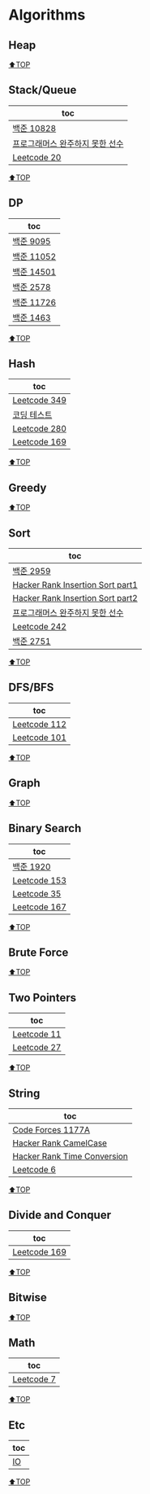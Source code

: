# Algorithms
## Heap
[⬆TOP](#Algorithms)

## Stack/Queue
| toc                                                                |
| ------------------------------------------------------------------ |
| [백준 10828](Baekjoon/10828_stack.md)                              |
| [프로그래머스 완주하지 못한 선수](Programmers/완주하지못한선수.md) |
| [Leetcode 20](LeetCode/ValidParentheses.md)                        |

[⬆TOP](#Algorithms)

## DP
| toc                                  |
| ------------------------------------ |
| [백준 9095](Baekjoon/9095_dp.md)     |
| [백준 11052](Baekjoon/11052_dp.md)   |
| [백준 14501](Baekjoon/14501_dp.md)   |
| [백준 2578](Baekjoon/2578_stairs.md) |
| [백준 11726](Baekjoon/11726_dp.md)   |
| [백준 1463](Baekjoon/1463_세연산.md) |

[⬆TOP](#Algorithms)

## Hash
| toc                                                             |
| --------------------------------------------------------------- |
| [Leetcode 349](LeetCode/349InterSectionOfTwoArrays.md)          |
| [코딩 테스트](Etc/hash_practice.md)                             |
| [Leetcode 280](LeetCode/InsertDeleteGetRandomO(1).md)           |
| [Leetcode 169](https://leetcode.com/problems/majority-element/) |

[⬆TOP](#Algorithms)

## Greedy
[⬆TOP](#Algorithms)

## Sort
| toc                                                                |
| ------------------------------------------------------------------ |
| [백준 2959](Baekjoon/2959KORNISLAV.md)                             |
| [Hacker Rank Insertion Sort part1](HackerRank/InsertionSort.md)    |
| [Hacker Rank Insertion Sort part2](HackerRank/InsertionSort2.md)   |
| [프로그래머스 완주하지 못한 선수](Programmers/완주하지못한선수.md) |
| [Leetcode 242](LeetCode/ValidAnagram.md)                           |
| [백준 2751](Baekjoon/2751_오름차순.md)                             |

[⬆TOP](#Algorithms)

## DFS/BFS
| toc                                       |
| ----------------------------------------- |
| [Leetcode 112](LeetCode/112PathSum.md)    |
| [Leetcode 101](LeetCode/SymmetricTree.md) |

[⬆TOP](#Algorithms)

## Graph
[⬆TOP](#Algorithms)

## Binary Search
| toc                                        |
| ------------------------------------------ |
| [백준 1920](Baekjoon/1920_find_num.md)     |
| [Leetcode 153](LeetCode/FindMinimum.md)    |
| [Leetcode 35](LeetCode/SearchInsertion.md) |
| [Leetcode 167](LeetCode/TwoSum2.md)        |

[⬆TOP](#Algorithms)

## Brute Force
[⬆TOP](#Algorithms)

## Two Pointers
| toc                                               |
| ------------------------------------------------- |
| [Leetcode 11](LeetCode/ContainerWithMostWater.md) |
| [Leetcode 27](LeetCode/RemoveElement.md)          |

[⬆TOP](#Algorithms)

## String
| toc                                                         |
| ----------------------------------------------------------- |
| [Code Forces 1177A](CodeForces/1177a.md)                    |
| [Hacker Rank CamelCase](HackerRank/CamelCase.md)            |
| [Hacker Rank Time Conversion](HackerRank/TimeConversion.md) |
| [Leetcode 6](LeetCode/ZigZagConversion.md)                  |

[⬆TOP](#Algorithms)

## Divide and Conquer
| toc                                                             |
| --------------------------------------------------------------- |
| [Leetcode 169](https://leetcode.com/problems/majority-element/) |

[⬆TOP](#Algorithms)

## Bitwise
[⬆TOP](#Algorithms)

## Math
| toc                                      |
| ---------------------------------------- |
| [Leetcode 7](LeetCode/ReverseInteger.md) |

[⬆TOP](#Algorithms)

## Etc
| toc                  |
| -------------------- |
| [IO](Baekjoon/io.md) |

[⬆TOP](#Algorithms)